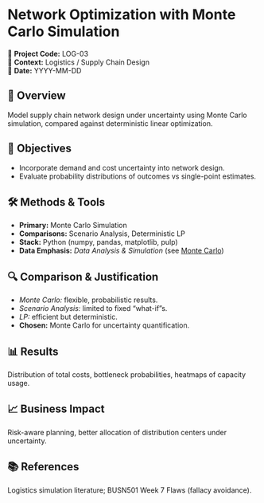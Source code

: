 # Network Optimization with Monte Carlo Simulation

📂 **Project Code:** LOG-03  
📄 **Context:** Logistics / Supply Chain Design  
📅 **Date:** YYYY-MM-DD

## 📌 Overview
Model supply chain network design under uncertainty using Monte Carlo simulation, compared against deterministic linear optimization.

## 🎯 Objectives
- Incorporate demand and cost uncertainty into network design.
- Evaluate probability distributions of outcomes vs single-point estimates.

## 🛠️ Methods & Tools
- **Primary:** Monte Carlo Simulation
- **Comparisons:** Scenario Analysis, Deterministic LP
- **Stack:** Python (numpy, pandas, matplotlib, pulp)
- **Data Emphasis:** *Data Analysis & Simulation* (see [Monte Carlo](../../glossary.md#-data-analysis--statistics))

## 🔍 Comparison & Justification
- *Monte Carlo:* flexible, probabilistic results.  
- *Scenario Analysis:* limited to fixed “what-if”s.  
- *LP:* efficient but deterministic.  
- **Chosen:** Monte Carlo for uncertainty quantification.

## 📊 Results
Distribution of total costs, bottleneck probabilities, heatmaps of capacity usage.

## 📈 Business Impact
Risk-aware planning, better allocation of distribution centers under uncertainty.

## 📚 References
Logistics simulation literature; BUSN501 Week 7 Flaws (fallacy avoidance).
